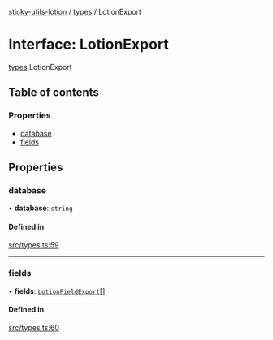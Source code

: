 [sticky-utils-lotion](../README.md) / [types](../modules/types.md) / LotionExport

# Interface: LotionExport

[types](../modules/types.md).LotionExport

## Table of contents

### Properties

- [database](types.LotionExport.md#database)
- [fields](types.LotionExport.md#fields)

## Properties

### database

• **database**: `string`

#### Defined in

[src/types.ts:59](https://github.com/sticky/sticky-utils-lotion/blob/0655f7a/src/types.ts#L59)

___

### fields

• **fields**: [`LotionFieldExport`](types.LotionFieldExport.md)[]

#### Defined in

[src/types.ts:60](https://github.com/sticky/sticky-utils-lotion/blob/0655f7a/src/types.ts#L60)
